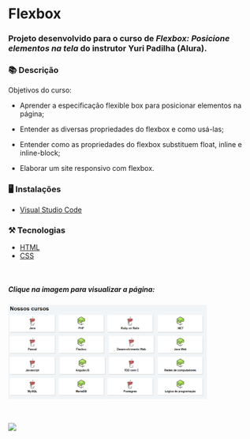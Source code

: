 # Flexbox

### Projeto desenvolvido para o curso de *Flexbox: Posicione elementos na tela* do instrutor Yuri Padilha (Alura).

### 📚  Descrição

Objetivos do curso:

- Aprender a especificação flexible box para posicionar elementos na página;

- Entender as diversas propriedades do flexbox e como usá-las;

- Entender como as propriedades do flexbox substituem float, inline e inline-block;

- Elaborar um site responsivo com flexbox.


### 🖥️  Instalações

- [Visual Studio Code](https://code.visualstudio.com/download)

### ⚒️  Tecnologias

- [HTML](https://developer.mozilla.org/en-US/docs/Web/HTML)
- [CSS](https://developer.mozilla.org/en-US/docs/Web/CSS)

&nbsp;

##### Clique na imagem para visualizar a página:

[<img src="img/site.png" alt="Início da página do site" width=80% />](https://flexbox.claudinha.repl.co/)

&nbsp;


<a href="https://www.linkedin.com/in/claudia-nogueira-dos-anjos-b71726215/" target="_blank">
        <img src="https://img.shields.io/badge/claudiaanjos-%230077B5.svg?&style=for-the-badge&logo=linkedin&logoColor=white&link=mailto:https://www.linkedin.com/in/claudia-nogueira-dos-anjos-093407180/">
</a>

